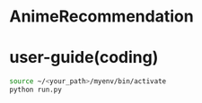 # AnimeRecommendation

# user-guide(coding)

```bash
source ~/<your_path>/myenv/bin/activate
python run.py
```
